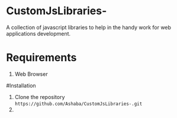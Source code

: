 # CustomJsLibraries-
A collection of javascript libraries to help in the handy work for web applications development.

# Requirements
1. Web Browser

#Installation
1. Clone the repository ```https://github.com/Ashaba/CustomJsLibraries-.git```
2. 
